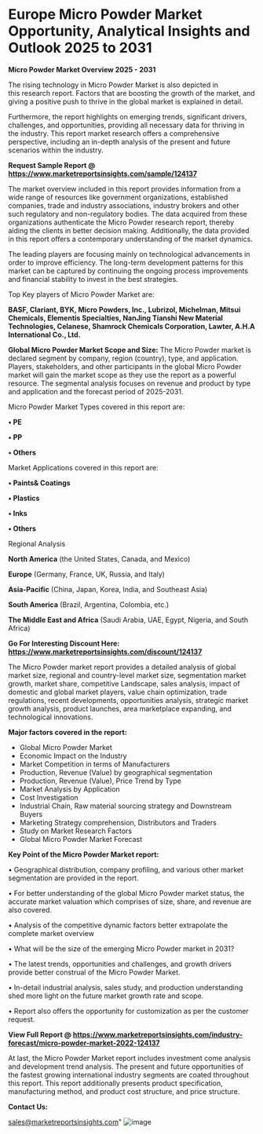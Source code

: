 # Europe Micro Powder Market Opportunity, Analytical Insights and Outlook 2025 to 2031

<Strong> Micro Powder Market Overview 2025 - 2031</strong>

The rising technology in Micro Powder Market is also depicted in this research report. Factors that are boosting the growth of the market, and giving a positive push to thrive in the global market is explained in detail.

Furthermore, the report highlights on emerging trends, significant drivers, challenges, and opportunities, providing all necessary data for thriving in the industry. This report market research offers a comprehensive perspective, including an in-depth analysis of the present and future scenarios within the industry.

<strong>Request Sample Report @ <a href=https://www.marketreportsinsights.com/sample/124137>https://www.marketreportsinsights.com/sample/124137</a></strong>

The market overview included in this report provides information from a wide range of resources like government organizations, established companies, trade and industry associations, industry brokers and other such regulatory and non-regulatory bodies. The data acquired from these organizations authenticate the Micro Powder research report, thereby aiding the clients in better decision making. Additionally, the data provided in this report offers a contemporary understanding of the market dynamics.

The leading players are focusing mainly on technological advancements in order to improve efficiency. The long-term development patterns for this market can be captured by continuing the ongoing process improvements and financial stability to invest in the best strategies.

Top Key players of Micro Powder Market are:

<strong>BASF, Clariant, BYK, Micro Powders, Inc., Lubrizol, Michelman, Mitsui Chemicals, Elementis Specialties, NanJing Tianshi New Material Technologies, Celanese, Shamrock Chemicals Corporation, Lawter, A.H.A International Co., Ltd.</strong>

<strong><b>Global Micro Powder Market Scope and Size:</b></strong>
The Micro Powder market is declared segment by company, region (country), type, and application. Players, stakeholders, and other participants in the global Micro Powder market will gain the market scope as they use the report as a powerful resource. The segmental analysis focuses on revenue and product by type and application and the forecast period of 2025-2031.

Micro Powder Market Types covered in this report are:

<strong>• PE

• PP

• Others</strong>

Market Applications covered in this report are:

<strong>• Paints& Coatings

• Plastics

• Inks

• Others</strong> 

Regional Analysis

<strong>North America</strong> (the United States, Canada, and Mexico)

<strong>Europe</strong> (Germany, France, UK, Russia, and Italy)

<strong>Asia-Pacific</strong> (China, Japan, Korea, India, and Southeast Asia)

<strong>South America</strong> (Brazil, Argentina, Colombia, etc.)

<strong>The Middle East and Africa</strong> (Saudi Arabia, UAE, Egypt, Nigeria, and South Africa)

<strong>Go For Interesting Discount Here: <a href=https://www.marketreportsinsights.com/discount/124137>https://www.marketreportsinsights.com/discount/124137</a></strong>

The Micro Powder market report provides a detailed analysis of global market size, regional and country-level market size, segmentation market growth, market share, competitive Landscape, sales analysis, impact of domestic and global market players, value chain optimization, trade regulations, recent developments, opportunities analysis, strategic market growth analysis, product launches, area marketplace expanding, and technological innovations.

<strong><b>Major factors covered in the report:</b></strong>
<ul>
  <li>Global Micro Powder Market </li>
  <li>Economic Impact on the Industry</li>
  <li>Market Competition in terms of Manufacturers</li>
  <li>Production, Revenue (Value) by geographical segmentation</li>
  <li>Production, Revenue (Value), Price Trend by Type</li>
  <li>Market Analysis by Application</li>
  <li>Cost Investigation</li>
  <li>Industrial Chain, Raw material sourcing strategy and Downstream Buyers</li>
  <li>Marketing Strategy comprehension, Distributors and Traders</li>
  <li>Study on Market Research Factors</li>
  <li>Global Micro Powder Market Forecast</li>
</ul>

<strong><b>Key Point of the Micro Powder Market report:</b></strong>

• Geographical distribution, company profiling, and various other market segmentation are provided in the report.

• For better understanding of the global Micro Powder market status, the accurate market valuation which comprises of size, share, and revenue are also covered.

• Analysis of the competitive dynamic factors better extrapolate the complete market overview

• What will be the size of the emerging Micro Powder market in 2031?

• The latest trends, opportunities and challenges, and growth drivers provide better construal of the Micro Powder Market.

• In-detail industrial analysis, sales study, and production understanding shed more light on the future market growth rate and scope.

• Report also offers the opportunity for customization as per the customer request.

<strong><b>View Full Report @ <a href=https://www.marketreportsinsights.com/industry-forecast/micro-powder-market-2022-124137>https://www.marketreportsinsights.com/industry-forecast/micro-powder-market-2022-124137</a></b></strong>


At last, the Micro Powder Market report includes investment come analysis and development trend analysis. The present and future opportunities of the fastest growing international industry segments are coated throughout this report. This report additionally presents product specification, manufacturing method, and product cost structure, and price structure.

<strong>Contact Us:</strong>

sales@marketreportsinsights.com"
![image](https://github.com/user-attachments/assets/4cf911f7-c4dc-4508-9180-5883ed2dc5be)
